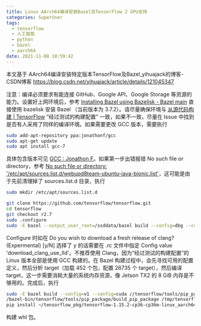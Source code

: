 ```yaml
---
title: Linux AArch64编译安装Bazel及TensorFlow 2 GPU支持
categories: SuperUser
tags:
  - tensorflow
  - 人工智能
  - python
  - bazel
  - aarch64
date: 2021-11-08 18:59:42
---
```


本文基于
AArch64编译安装特定版本TensorFlow及Bazel_yihuajack的博客-CSDN博客
https://blog.csdn.net/yihuajack/article/details/121045347

注意：编译必须要求有能连接 GitHub、Google API、Google Storage 等资源的能力。设置好上网环境后，参考 [Installing Bazel using Bazelisk - Bazel main](https://docs.bazel.build/versions/main/install-bazelisk.html) 直接使用 bazelisk 安装 Bazel （当前版本为 3.7.2）。请尽量确保环境与 [从源代码构建  | TensorFlow](https://www.tensorflow.org/install/source) “经过测试的构建配置” 一致，如果不一致，尽量在 Issue 中找到是否有人采用了同样的编译环境。如果需要更改 GCC 版本，需要执行

```bash
sudo add-apt-repository ppa:jonathonf/gcc
sudo apt-get update
sudo apt install gcc-7
```

具体包含版本可见 [GCC : Jonathon F](https://launchpad.net/~jonathonf/+archive/ubuntu/gcc)。如果第一步出错报错 No such file or directory，参考 [No such file or directory: '/etc/apt/sources.list.d/webupd8team-ubuntu-java-bionic.list'](https://askubuntu.com/questions/1106668/no-such-file-or-directory-etc-apt-sources-list-d-webupd8team-ubuntu-java-bion)，这可能是由于先前清理掉了 sources.list.d 目录，执行

```bash
sudo mkdir /etc/apt/sources.list.d
```

```bash
git clone https://github.com/tensorflow/tensorflow.git
cd tensorflow
git checkout r2.7
sudo .configure
sudo -E bazel --output_user_root=/ssddata/bazel build --config=dbg --config=cuda //tensorflow/tools/pip_package:build_pip_package
```

Configure 时如在 Do you wish to download a fresh release of clang? (Expermental) [y/N] 选择了 y 的话需要在 .rc 文件中指定 Config value 'download_clang_use_lld'。不推荐使用 Clang，因为“经过测试的构建配置”的 Linux 版本全部是使用 GCC 构建的。在 Bazel 构建过程中，会先寻找可用的配置定义，然后分析 target（加载 452 个包，配置 28735 个 target），然后编译 target，这一步需要消耗大量的系统内存资源，像 Jetson TX2 的 8 GiB 内存是不够用的。完成后，执行

```bash
sudo -E bazel build --config=v1 --config=cuda //tensorflow/tools/pip_package:build_pip_package
/bazel-bin/tensorflow/tools/pip_package/build_pip_package /tmp/tensorflow_pkg
pip install ~/tensorflow_pkg/tensorflow-1.15.2-cp36-cp36m-linux_aarch64.whl
```

构建 whl 包。
